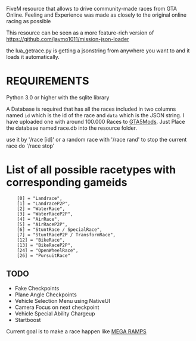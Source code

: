 FiveM resource that allows to drive community-made races from GTA Online.
Feeling and Experience was made as closely to the original online racing as possible

This resource can be seen as a more feature-rich version of https://github.com/jaymo1011/mission-json-loader

the lua_getrace.py is getting a jsonstring from anywhere you want to and it loads it automatically.

# REQUIREMENTS

Python 3.0 or higher with the sqlite library

A Database is required that has all the races included in two columns named `id` which is the id of the race and `data` which is the JSON string.
I have uploaded one with around 100.000 Races to [GTA5Mods](https://www.gta5-mods.com/tools/database-of-14000-gta-online-races-topicyeah#comments_tab).
Just Place the database named race.db into the resource folder.

use it by '/race [id]'
or a random race with '/race rand'
to stop the current race do '/race stop'

# List of all possible racetypes with corresponding gameids
```
	[0] = "Landrace",
	[1] = "LandraceP2P",
	[2] = "WaterRace",
	[3] = "WaterRaceP2P",
	[4] = "AirRace",
	[5] = "AirRaceP2P",
	[6] = "StuntRace / SpecialRace",
	[7] = "StuntRaceP2P / TransformRace",
	[12] = "BikeRace",
	[13] = "BikeRaceP2P",
	[24] = "OpenWheelRace",
	[26] = "PursuitRace"
```

## TODO
- Fake Checkpoints
- Plane Angle Checkpoints
- Vehicle Selection Menu using NativeUI
- Camera Focus on next checkpoint
- Vehicle Special Ability Chargeup
- Startboost

Current goal is to make a race happen like [MEGA RAMPS](https://socialclub.rockstargames.com/job/gtav/ktMmi_gQFkGqGcoNdqDjmA)





